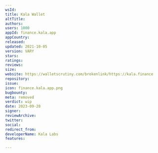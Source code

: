 ```yaml
---
wsId: 
title: Kala Wallet
altTitle: 
authors: 
users: 1000
appId: finance.kala.app
appCountry: 
released: 
updated: 2021-10-05
version: VARY
stars: 
ratings: 
reviews: 
size: 
website: https://walletscrutiny.com/brokenlink/https://kala.finance
repository: 
issue: 
icon: finance.kala.app.png
bugbounty: 
meta: removed
verdict: wip
date: 2023-09-28
signer: 
reviewArchive: 
twitter: 
social: 
redirect_from: 
developerName: Kala Labs
features: 

---
```



